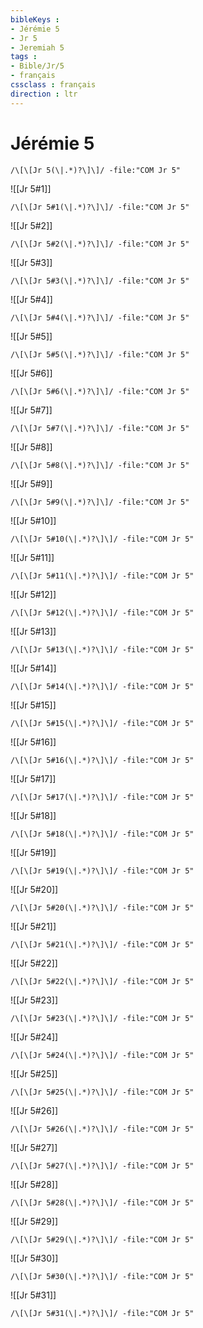 ```yaml
---
bibleKeys : 
- Jérémie 5
- Jr 5
- Jeremiah 5
tags : 
- Bible/Jr/5
- français
cssclass : français
direction : ltr
---
```


# Jérémie 5

```query
/\[\[Jr 5(\|.*)?\]\]/ -file:"COM Jr 5"
```



![[Jr 5#1]]

```query
/\[\[Jr 5#1(\|.*)?\]\]/ -file:"COM Jr 5"
```

![[Jr 5#2]]

```query
/\[\[Jr 5#2(\|.*)?\]\]/ -file:"COM Jr 5"
```

![[Jr 5#3]]

```query
/\[\[Jr 5#3(\|.*)?\]\]/ -file:"COM Jr 5"
```

![[Jr 5#4]]

```query
/\[\[Jr 5#4(\|.*)?\]\]/ -file:"COM Jr 5"
```

![[Jr 5#5]]

```query
/\[\[Jr 5#5(\|.*)?\]\]/ -file:"COM Jr 5"
```

![[Jr 5#6]]

```query
/\[\[Jr 5#6(\|.*)?\]\]/ -file:"COM Jr 5"
```

![[Jr 5#7]]

```query
/\[\[Jr 5#7(\|.*)?\]\]/ -file:"COM Jr 5"
```

![[Jr 5#8]]

```query
/\[\[Jr 5#8(\|.*)?\]\]/ -file:"COM Jr 5"
```

![[Jr 5#9]]

```query
/\[\[Jr 5#9(\|.*)?\]\]/ -file:"COM Jr 5"
```

![[Jr 5#10]]

```query
/\[\[Jr 5#10(\|.*)?\]\]/ -file:"COM Jr 5"
```

![[Jr 5#11]]

```query
/\[\[Jr 5#11(\|.*)?\]\]/ -file:"COM Jr 5"
```

![[Jr 5#12]]

```query
/\[\[Jr 5#12(\|.*)?\]\]/ -file:"COM Jr 5"
```

![[Jr 5#13]]

```query
/\[\[Jr 5#13(\|.*)?\]\]/ -file:"COM Jr 5"
```

![[Jr 5#14]]

```query
/\[\[Jr 5#14(\|.*)?\]\]/ -file:"COM Jr 5"
```

![[Jr 5#15]]

```query
/\[\[Jr 5#15(\|.*)?\]\]/ -file:"COM Jr 5"
```

![[Jr 5#16]]

```query
/\[\[Jr 5#16(\|.*)?\]\]/ -file:"COM Jr 5"
```

![[Jr 5#17]]

```query
/\[\[Jr 5#17(\|.*)?\]\]/ -file:"COM Jr 5"
```

![[Jr 5#18]]

```query
/\[\[Jr 5#18(\|.*)?\]\]/ -file:"COM Jr 5"
```

![[Jr 5#19]]

```query
/\[\[Jr 5#19(\|.*)?\]\]/ -file:"COM Jr 5"
```

![[Jr 5#20]]

```query
/\[\[Jr 5#20(\|.*)?\]\]/ -file:"COM Jr 5"
```

![[Jr 5#21]]

```query
/\[\[Jr 5#21(\|.*)?\]\]/ -file:"COM Jr 5"
```

![[Jr 5#22]]

```query
/\[\[Jr 5#22(\|.*)?\]\]/ -file:"COM Jr 5"
```

![[Jr 5#23]]

```query
/\[\[Jr 5#23(\|.*)?\]\]/ -file:"COM Jr 5"
```

![[Jr 5#24]]

```query
/\[\[Jr 5#24(\|.*)?\]\]/ -file:"COM Jr 5"
```

![[Jr 5#25]]

```query
/\[\[Jr 5#25(\|.*)?\]\]/ -file:"COM Jr 5"
```

![[Jr 5#26]]

```query
/\[\[Jr 5#26(\|.*)?\]\]/ -file:"COM Jr 5"
```

![[Jr 5#27]]

```query
/\[\[Jr 5#27(\|.*)?\]\]/ -file:"COM Jr 5"
```

![[Jr 5#28]]

```query
/\[\[Jr 5#28(\|.*)?\]\]/ -file:"COM Jr 5"
```

![[Jr 5#29]]

```query
/\[\[Jr 5#29(\|.*)?\]\]/ -file:"COM Jr 5"
```

![[Jr 5#30]]

```query
/\[\[Jr 5#30(\|.*)?\]\]/ -file:"COM Jr 5"
```

![[Jr 5#31]]

```query
/\[\[Jr 5#31(\|.*)?\]\]/ -file:"COM Jr 5"
```

